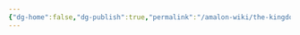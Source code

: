 ```yaml
---
{"dg-home":false,"dg-publish":true,"permalink":"/amalon-wiki/the-kingdoms/ervenia/3-economy/","dgPassFrontmatter":true,"noteIcon":""}
---
```


